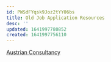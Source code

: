 ```yaml
---
id: PWSdFYqsk9Joz2tYY06bs
title: Old Job Application Resources
desc: ''
updated: 1641997780852
created: 1641997756110
---
```

[Austrian Consultancy](https://drive.google.com/open?id=1-YCS2g4PGODRUJ1RJsjqIvmnXeOd_xLs&authuser=stefanvpetrov%40gmail.com&usp=drive_fs)

